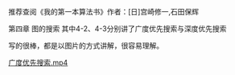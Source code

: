 推荐查阅《我的第一本算法书》作者：[日]宫崎修一,石田保辉

第四章 图的搜索 其中4-2、4-3分别讲了广度优先搜索与深度优先搜索

写的很棒，都是以图片的方式讲解，很容易理解。

[广度优先搜索.mp4](https://uploader.shimo.im/f/PjKm9vxXCgTXvyBd.mp4?fileGuid=9hkRCy6VypQ38wkr)



